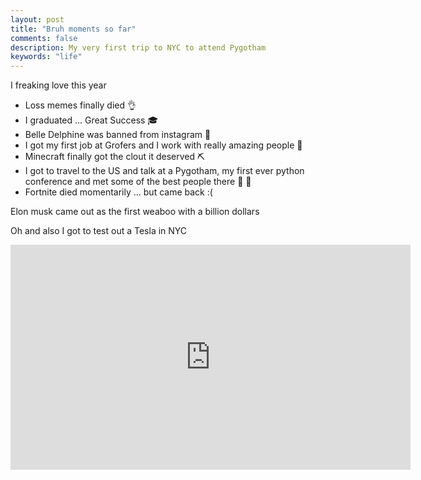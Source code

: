 ```yaml
---
layout: post
title: "Bruh moments so far"
comments: false
description: My very first trip to NYC to attend Pygotham
keywords: "life"
---
```



I freaking love this year

- Loss memes finally died 👌
- I graduated ... Great Success 🎓
- Belle Delphine was banned from instagram 💯
- I got my first job at Grofers and I work with really amazing people 💼
- Minecraft finally got the clout it deserved ⛏️
- I got to travel to the US and talk at a Pygotham, my first ever python conference and met some of the best people there 🙌 🙌
- Fortnite died momentarily ... but came back :( 

Elon musk came out as the first weaboo with a billion dollars

Oh and also I got to test out a Tesla in NYC 

<iframe width="640" height="360" src="https://www.youtube.com/embed/ZDPHWWZ4tsM" frameborder="0" allow="accelerometer; autoplay; encrypted-media; gyroscope; picture-in-picture" allowfullscreen></iframe>

